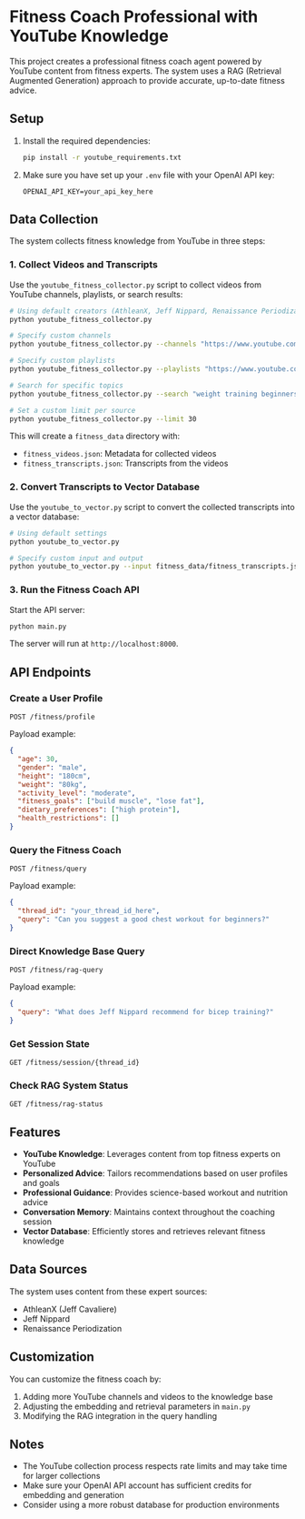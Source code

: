 # Fitness Coach Professional with YouTube Knowledge

This project creates a professional fitness coach agent powered by YouTube content from fitness experts. The system uses a RAG (Retrieval Augmented Generation) approach to provide accurate, up-to-date fitness advice.

## Setup

1. Install the required dependencies:
   ```bash
   pip install -r youtube_requirements.txt
   ```

2. Make sure you have set up your `.env` file with your OpenAI API key:
   ```
   OPENAI_API_KEY=your_api_key_here
   ```

## Data Collection

The system collects fitness knowledge from YouTube in three steps:

### 1. Collect Videos and Transcripts

Use the `youtube_fitness_collector.py` script to collect videos from YouTube channels, playlists, or search results:

```bash
# Using default creators (AthleanX, Jeff Nippard, Renaissance Periodization)
python youtube_fitness_collector.py

# Specify custom channels
python youtube_fitness_collector.py --channels "https://www.youtube.com/c/athleanx" "https://www.youtube.com/c/JeffNippard"

# Specify custom playlists
python youtube_fitness_collector.py --playlists "https://www.youtube.com/playlist?list=your_playlist_id"

# Search for specific topics
python youtube_fitness_collector.py --search "weight training beginners" "proper squat form"

# Set a custom limit per source
python youtube_fitness_collector.py --limit 30
```

This will create a `fitness_data` directory with:
- `fitness_videos.json`: Metadata for collected videos
- `fitness_transcripts.json`: Transcripts from the videos

### 2. Convert Transcripts to Vector Database

Use the `youtube_to_vector.py` script to convert the collected transcripts into a vector database:

```bash
# Using default settings
python youtube_to_vector.py

# Specify custom input and output
python youtube_to_vector.py --input fitness_data/fitness_transcripts.json --collection my-fitness-db --persist_dir ./my_chroma_db
```

### 3. Run the Fitness Coach API

Start the API server:

```bash
python main.py
```

The server will run at `http://localhost:8000`.

## API Endpoints

### Create a User Profile
```http
POST /fitness/profile
```
Payload example:
```json
{
  "age": 30,
  "gender": "male",
  "height": "180cm",
  "weight": "80kg",
  "activity_level": "moderate",
  "fitness_goals": ["build muscle", "lose fat"],
  "dietary_preferences": ["high protein"],
  "health_restrictions": []
}
```

### Query the Fitness Coach
```http
POST /fitness/query
```
Payload example:
```json
{
  "thread_id": "your_thread_id_here",
  "query": "Can you suggest a good chest workout for beginners?"
}
```

### Direct Knowledge Base Query
```http
POST /fitness/rag-query
```
Payload example:
```json
{
  "query": "What does Jeff Nippard recommend for bicep training?"
}
```

### Get Session State
```http
GET /fitness/session/{thread_id}
```

### Check RAG System Status
```http
GET /fitness/rag-status
```

## Features

- **YouTube Knowledge**: Leverages content from top fitness experts on YouTube
- **Personalized Advice**: Tailors recommendations based on user profiles and goals
- **Professional Guidance**: Provides science-based workout and nutrition advice
- **Conversation Memory**: Maintains context throughout the coaching session
- **Vector Database**: Efficiently stores and retrieves relevant fitness knowledge

## Data Sources

The system uses content from these expert sources:
- AthleanX (Jeff Cavaliere)
- Jeff Nippard
- Renaissance Periodization

## Customization

You can customize the fitness coach by:
1. Adding more YouTube channels and videos to the knowledge base
2. Adjusting the embedding and retrieval parameters in `main.py`
3. Modifying the RAG integration in the query handling

## Notes

- The YouTube collection process respects rate limits and may take time for larger collections
- Make sure your OpenAI API account has sufficient credits for embedding and generation
- Consider using a more robust database for production environments
